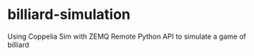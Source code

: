 # billiard-simulation
Using Coppelia Sim with ZEMQ Remote Python API to simulate a game of billiard
